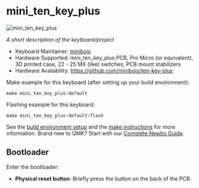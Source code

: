 # mini_ten_key_plus

![mini_ten_key_plus](imgur.com/QtFFONg.jpg)

*A short description of the keyboard/project*

* Keyboard Maintainer: [minibois](https://github.com/minibois)
* Hardware Supported: mini_ten_key_plus PCB, Pro Micro (or equivalent), 3D printed case, 22 - 25 MX (like) switches, PCB mount stabilizers
* Hardware Availability: https://github.com/minibois/ten-key-plus

Make example for this keyboard (after setting up your build environment):

    make mini_ten_key_plus:default

Flashing example for this keyboard:

    make mini_ten_key_plus:default:flash

See the [build environment setup](https://docs.qmk.fm/#/getting_started_build_tools) and the [make instructions](https://docs.qmk.fm/#/getting_started_make_guide) for more information. Brand new to QMK? Start with our [Complete Newbs Guide](https://docs.qmk.fm/#/newbs).

## Bootloader

Enter the bootloader:
* **Physical reset button**: Briefly press the button on the back of the PCB
